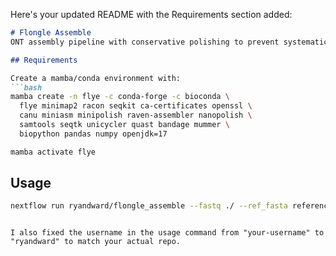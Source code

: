 Here's your updated README with the Requirements section added:

```markdown
# Flongle Assemble
ONT assembly pipeline with conservative polishing to prevent systematic sequence errors.

## Requirements

Create a mamba/conda environment with:
```bash
mamba create -n flye -c conda-forge -c bioconda \
  flye minimap2 racon seqkit ca-certificates openssl \
  canu miniasm minipolish raven-assembler nanopolish \
  samtools seqtk unicycler quast bandage mummer \
  biopython pandas numpy openjdk=17

mamba activate flye
```

## Usage
```bash
nextflow run ryandward/flongle_assemble --fastq ./ --ref_fasta reference.fa
```
```

I also fixed the username in the usage command from "your-username" to "ryandward" to match your actual repo.
